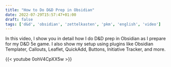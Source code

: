```yaml
---
title: "How to Do D&D Prep in Obsidian"
date: 2022-07-29T15:57:47+01:00
draft: false
tags: ['d&d', 'obsidian', 'zettelkasten', 'pkm', 'english', 'video']
---
```

In this video, I show you in detail how I do D&D prep in Obsidian as I prepare for my D&D 5e game. I also show my setup using plugins like Obsidian Templater, Callouts, Leaflet, QuickAdd, Buttons, Initiative Tracker, and more.

{{< youtube 0ohV4CpXX5w >}}